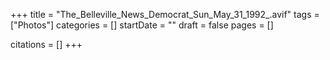 +++
title = "The_Belleville_News_Democrat_Sun_May_31_1992_.avif"
tags = ["Photos"]
categories = []
startDate = ""
draft = false
pages = []

citations = []
+++
